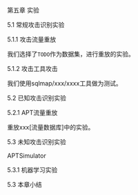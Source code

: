第五章 实验

5.1 常规攻击识别实验

5.1.1 攻击流量重放

我们选择了``TODO``作为数据集，进行重放的实验。

5.1.2 攻击工具攻击

我们使用sqlmap/xxx/xxxx工具做为测试。

5.2 已知攻击识别实验

5.2.1 APT流量重放

重放xxx[流量数据库]中的实验。

5.3 未知攻击识别实验

APTSimulator

5.3.1 机器学习实验

5.3 本章小结


